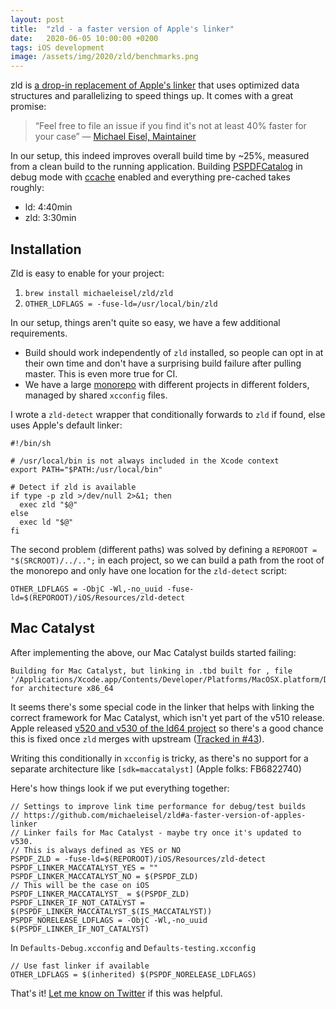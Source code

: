 ```yaml
---
layout: post
title:  "zld - a faster version of Apple's linker"
date:   2020-06-05 10:00:00 +0200
tags: iOS development
image: /assets/img/2020/zld/benchmarks.png
---
```


zld is [a drop-in replacement of Apple's linker](https://github.com/michaeleisel/zld) that uses optimized data structures and parallelizing to speed things up. It comes with a great promise:  

> “Feel free to file an issue if you find it's not at least 40% faster for your case” — [Michael Eisel, Maintainer](https://github.com/michaeleisel)

In our setup, this indeed improves overall build time by ~25%, measured from a clean build to the running application. Building [PSPDFCatalog](https://pspdfkit.com/guides/ios/current/getting-started/example-projects/) in debug mode with [ccache](https://pspdfkit.com/blog/2015/ccache-for-fun-and-profit/) enabled and everything pre-cached takes roughly:

- ld: 4:40min
- zld: 3:30min

## Installation
Zld is easy to enable for your project:

1. `brew install michaeleisel/zld/zld`
2. `OTHER_LDFLAGS = -fuse-ld=/usr/local/bin/zld`

In our setup, things aren't quite so easy, we have a few additional requirements.

- Build should work independently of `zld` installed, so people can opt in at their own time and don't have a surprising build failure after pulling master. This is even more true for CI.
- We have a large [monorepo](https://pspdfkit.com/blog/2019/benefits-of-a-monorepo/) with different projects in different folders, managed by shared `xcconfig` files.

I wrote a `zld-detect` wrapper that conditionally forwards to `zld` if found, else uses Apple's default linker:

```
#!/bin/sh

# /usr/local/bin is not always included in the Xcode context
export PATH="$PATH:/usr/local/bin"

# Detect if zld is available
if type -p zld >/dev/null 2>&1; then
  exec zld "$@"
else
  exec ld "$@"
fi
```

The second problem (different paths) was solved by defining a `REPOROOT = "$(SRCROOT)/../..";` in each project, so we can build a path from the root of the monorepo and only have one location for the `zld-detect` script:

```
OTHER_LDFLAGS = -ObjC -Wl,-no_uuid -fuse-ld=$(REPOROOT)/iOS/Resources/zld-detect
```

## Mac Catalyst

After implementing the above, our Mac Catalyst builds started failing:

```
Building for Mac Catalyst, but linking in .tbd built for , file '/Applications/Xcode.app/Contents/Developer/Platforms/MacOSX.platform/Developer/SDKs/MacOSX10.15.sdk/System/Library/Frameworks//CoreImage.framework/CoreImage.tbd' for architecture x86_64
```

It seems there's some special code in the linker that helps with linking the correct framework for Mac Catalyst, which isn't yet part of the v510 release. Apple released [v520 and v530 of the ld64 project](https://opensource.apple.com/source/ld64/) so there's a good chance this is fixed once `zld` merges with upstream ([Tracked in #43](https://github.com/michaeleisel/zld/issues/43)).

Writing this conditionally in `xcconfig` is tricky, as there's no support for a separate architecture like `[sdk=maccatalyst]` (Apple folks: FB6822740)

Here's how things look if we put everything together:

```
// Settings to improve link time performance for debug/test builds
// https://github.com/michaeleisel/zld#a-faster-version-of-apples-linker
// Linker fails for Mac Catalyst - maybe try once it's updated to v530.
// This is always defined as YES or NO
PSPDF_ZLD = -fuse-ld=$(REPOROOT)/iOS/Resources/zld-detect
PSPDF_LINKER_MACCATALYST_YES = ""
PSPDF_LINKER_MACCATALYST_NO = $(PSPDF_ZLD)
// This will be the case on iOS
PSPDF_LINKER_MACCATALYST_ = $(PSPDF_ZLD)
PSPDF_LINKER_IF_NOT_CATALYST = $(PSPDF_LINKER_MACCATALYST_$(IS_MACCATALYST))
PSPDF_NORELEASE_LDFLAGS = -ObjC -Wl,-no_uuid $(PSPDF_LINKER_IF_NOT_CATALYST)
```

In `Defaults-Debug.xcconfig` and `Defaults-testing.xcconfig`
```
// Use fast linker if available
OTHER_LDFLAGS = $(inherited) $(PSPDF_NORELEASE_LDFLAGS)
```

That's it! [Let me know on Twitter](https://twitter.com/steipete) if this was helpful.